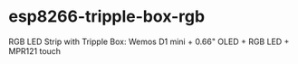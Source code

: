 # esp8266-tripple-box-rgb
RGB LED Strip with Tripple Box: Wemos D1 mini + 0.66" OLED + RGB LED + MPR121 touch
